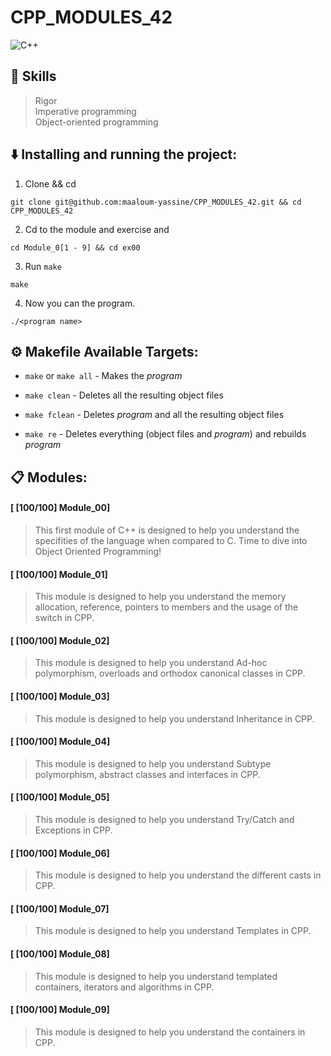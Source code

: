# CPP_MODULES_42

![C++](https://img.shields.io/badge/-C++-00599C?logo=C%2b%2b&logoColor=fff&style=flat")

## 🌟 Skills 
> Rigor   
> Imperative programming   
> Object-oriented programming

## ⬇️ Installing and running the project:
1. Clone && cd
```
git clone git@github.com:maaloum-yassine/CPP_MODULES_42.git && cd CPP_MODULES_42
```
2. Cd to the module and exercise and 
```
cd Module_0[1 - 9] && cd ex00
```
3. Run `make`
```
make
```
4. Now you can the program.
```
./<program name>
```

## ⚙️ Makefile Available Targets:
- `make` or `make all` - Makes the _program_

- `make clean` - Deletes all the resulting object files

- `make fclean` - Deletes  _program_ and all the resulting object files

- `make re` - Deletes everything (object files and  _program_) and rebuilds  _program_

## 📋 Modules: 
#### [ [100/100] Module_00]
> This first module of C++ is designed to help you understand the specifities of the language when compared to C. Time to dive into Object Oriented Programming!
#### [ [100/100] Module_01]
> This module is designed to help you understand the memory allocation, reference, pointers to members and the usage of the switch in CPP.
#### [ [100/100] Module_02]
> This module is designed to help you understand Ad-hoc polymorphism, overloads and orthodox canonical classes in CPP.
#### [ [100/100] Module_03]
> This module is designed to help you understand Inheritance in CPP.
#### [ [100/100] Module_04]
> This module is designed to help you understand Subtype polymorphism, abstract classes and interfaces in CPP.
#### [ [100/100] Module_05]
> This module is designed to help you understand Try/Catch and Exceptions in CPP.
#### [ [100/100] Module_06]
> This module is designed to help you understand the different casts in CPP.
#### [ [100/100] Module_07]
> This module is designed to help you understand Templates in CPP.
#### [ [100/100] Module_08]
> This module is designed to help you understand templated containers, iterators and algorithms in CPP.
#### [ [100/100] Module_09]
> This module is designed to help you understand the containers in CPP.
